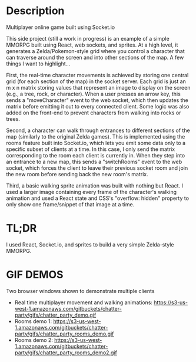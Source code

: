 # Description
Multiplayer online game built using Socket.io

This side project (still a work in progress) is an example of a simple MMORPG built using React, web sockets, and sprites. At a high level, it generates a Zelda/Pokemon-style grid where you control a character that can traverse around the screen and into other sections of the map. A few things I want to highlight...

First, the real-time character movements is achieved by storing one central grid (for each section of the map) in the socket server. Each grid is just an m x n matrix storing values that represent an image to display on the screen (e.g., a tree, rock, or character). When a user presses an arrow key, this sends a "moveCharacter" event to the web socket, which then updates the matrix before emitting it out to every connected client. Some logic was also added on the front-end to prevent characters from walking into rocks or trees.

Second, a character can walk through entrances to different sections of the map (similarly to the original Zelda games). This is implemented using the rooms feature built into Socket.io, which lets you emit some data only to a specific subset of clients at a time. In this case, I only send the matrix corresponding to the room each client is currently in. When they step into an entrance to a new map, this sends a "switchRooms" event to the web socket, which forces the client to leave their previous socket room and join the new room before sending back the new room's matrix.

Third, a basic walking sprite animation was built with nothing but React. I used a larger image containing every frame of the character's walking animation and used a React state and CSS's "overflow: hidden" property to only show one frame/snippet of that image at a time.

# TL;DR
I used React, Socket.io, and sprites to build a very simple Zelda-style MMORPG.

# GIF DEMOS
Two browser windows shown to demonstrate multiple clients
- Real time multiplayer movement and walking animations: https://s3-us-west-1.amazonaws.com/gitbuckets/chatter-party/gifs/chatter_party_demo.gif
- Rooms demo 1: https://s3-us-west-1.amazonaws.com/gitbuckets/chatter-party/gifs/chatter_party_rooms_demo.gif
- Rooms demo 2: https://s3-us-west-1.amazonaws.com/gitbuckets/chatter-party/gifs/chatter_party_rooms_demo2.gif
